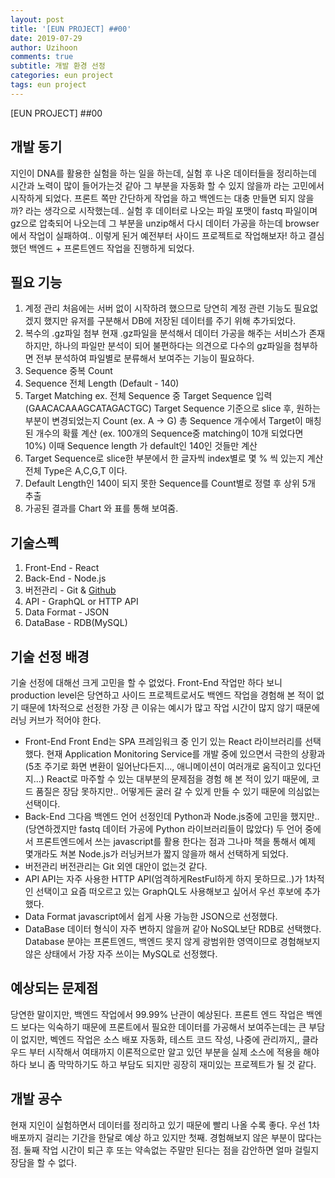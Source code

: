 ```yaml
---
layout: post
title: '[EUN PROJECT] ##00'
date: 2019-07-29
author: Uzihoon
comments: true
subtitle: 개발 환경 선정
categories: eun project
tags: eun project
---
```


[EUN PROJECT] ##00

개발 동기
-----------
지인이 DNA를 활용한 실험을 하는 일을 하는데, 실험 후 나온 데이터들을 정리하는데 시간과 노력이 많이 들어가는것 같아 그 부분을 자동화 할 수 있지 않을까 라는 고민에서 시작하게 되었다.
프론트 쪽만 간단하게 작업을 하고 백엔드는 대충 만들면 되지 않을까? 라는 생각으로 시작했는데.. 실험 후 데이터로 나오는 파일 포맷이 fastq 파일이며 gz으로 압축되어 나오는데 그 부분을 unzip해서 다시 데이터 가공을 하는데 browser에서 작업이 실패하여.. 이렇게 된거 예전부터 사이드 프로젝트로 작업해보자! 하고 결심했던 백엔드 + 프론트엔드 작업을 진행하게 되었다.

필요 기능
-----------
1. 계정 관리
처음에는 서버 없이 시작하려 했으므로 당연히 계정 관련 기능도 필요없겠지 했지만 유저를 구분해서 DB에 저장된 데이터를 주기 위해 추가되었다.
2. 복수의 .gz파일 첨부
현재 .gz파일을 분석해서 데이터 가공을 해주는 서비스가 존재하지만, 하나의 파일만 분석이 되어 불편하다는 의견으로 다수의 gz파일을 첨부하면 전부 분석하여 파일별로 분류해서 보여주는 기능이 필요하다.
3. Sequence 중복 Count
4. Sequence 전체 Length (Default - 140)
5. Target Matching
ex. 전체 Sequence 중 Target Sequence 입력(GAACACAAAGCATAGACTGC) Target Sequence 기준으로 slice 후, 원하는 부분이 변경되었는지 Count (ex. A -> G) 총 Sequence 개수에서 Target이 매칭된 개수의 확률 계산 (ex. 100개의 Sequence중 matching이 10개 되었다면 10%) 이때 Sequence length 가 default인 140인 것들만 계산
6. Target Sequence로 slice한 부분에서 한 글자씩 index별로 몇 % 씩 있는지 계산
전체 Type은 A,C,G,T 이다.
7. Default Length인 140이 되지 못한 Sequence를 Count별로 정렬 후 상위 5개 추출
8. 가공된 결과를 Chart 와 표를 통해 보여줌.

기술스펙
-----------
1. Front-End - React
2. Back-End - Node.js
3. 버전관리 - Git & [Github](https://github.com/Uzihoon/eun)
4. API - GraphQL or HTTP API
5. Data Format - JSON
6. DataBase - RDB(MySQL)

기술 선정 배경
-----------
기술 선정에 대해선 크게 고민을 할 수 없었다. Front-End 작업만 하다 보니 production level은 당연하고 사이드 프로젝트로서도 백엔드 작업을 경험해 본 적이 없기 때문에 1차적으로 선정한 가장 큰 이유는 예시가 많고 작업 시간이 많지 않기 때문에 러닝 커브가 적어야 한다.
- Front-End
Front End는 SPA 프레임워크 중 인기 있는 React 라이브러리를 선택했다. 현재 Application Monitoring Service를 개발 중에 있으면서 극한의 상황과(5초 주기로 화면 변환이 일어난다든지..., 애니메이션이 여러개로 움직이고 있다던지...) React로 마주할 수 있는 대부분의 문제점을 경험 해 본 적이 있기 때문에, 코드 품질은 장담 못하지만.. 어떻게든 굴러 갈 수 있게 만들 수 있기 때문에 의심없는 선택이다.
- Back-End
그다음 백엔드 언어 선정인데 Python과 Node.js중에 고민을 했지만.. (당연하겠지만 fastq 데이터 가공에 Python 라이브러리들이 많았다) 두 언어 중에서 프론트엔드에서 쓰는 javascript를 활용 한다는 점과 그나마 책을 통해서 예제 몇개라도 쳐본 Node.js가 러닝커브가 짧지 않을까 해서 선택하게 되었다. 
- 버전관리
버전관리는 Git 외엔 대안이 없는것 같다. 
- API
API는 자주 사용한 HTTP API(엄격하게RestFul하게 하지 못하므로..)가 1차적인 선택이고 요즘 떠오르고 있는 GraphQL도 사용해보고 싶어서 우선 후보에 추가했다.
- Data Format
javascript에서 쉽게 사용 가능한 JSON으로 선정했다.
- DataBase
데이터 형식이 자주 변하지 않을꺼 같아 NoSQL보단 RDB로 선택했다. Database 분야는 프론트엔드, 백엔드 못지 않게 광범위한 영역이므로 경험해보지 않은 상태에서 가장 자주 쓰이는 MySQL로 선정했다.

예상되는 문제점
-----------
당연한 말이지만, 백엔드 작업에서 99.99% 난관이 예상된다. 프론트 엔드 작업은 백엔드 보다는 익숙하기 때문에 프론트에서 필요한 데이터를 가공해서 보여주는데는 큰 부담이 없지만, 벡엔드 작업은 소스 배포 자동화, 테스트 코드 작성, 나중에 관리까지,, 클라우드 부터 시작해서 여태까지 이론적으로만 알고 있던 부분을 실제 소스에 적용을 해야 하다 보니 좀 막막하기도 하고 부담도 되지만 굉장히 재미있는 프로젝트가 될 것 같다.

개발 공수
-----------
현재 지인이 실험하면서 데이터를 정리하고 있기 때문에 빨리 나올 수록 좋다. 우선 1차 배포까지 걸리는 기간을 한달로 예상 하고 있지만 첫째. 경험해보지 않은 부분이 많다는 점. 둘째 작업 시간이 퇴근 후 또는 약속없는 주말만 된다는 점을 감안하면 얼마 걸릴지 장담을 할 수 없다.